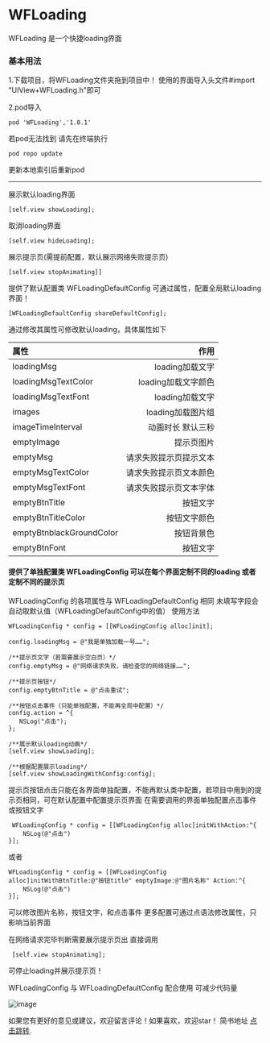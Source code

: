 # WFLoading
WFLoading 是一个快捷loading界面

### 基本用法
1.下载项目，将WFLoading文件夹拖到项目中！
 使用的界面导入头文件#import "UIView+WFLoading.h"即可

2.pod导入

    pod 'WFLoading','1.0.1'
    
若pod无法找到  请先在终端执行
    
    pod repo update

更新本地索引后重新pod

----

展示默认loading界面

    [self.view showLoading];


取消loading界面

	[self.view hideLoading];

展示提示页(需提前配置，默认展示网络失败提示页)
	
	[self.view stopAnimating]]


提供了默认配置类 WFLoadingDefaultConfig 可通过属性，配置全局默认loading界面！

    [WFLoadingDefaultConfig shareDefaultConfig];
    
 通过修改其属性可修改默认loading，具体属性如下

| 属性             	       | 作用                 | 
| :-------------	       | -------------:     | 
| loadingMsg               | loading加载文字       | 
| loadingMsgTextColor      | loading加载文字颜色    | 
| loadingMsgTextFont       | loading加载文字       | 
| images     			       | loading加载图片组      | 
| imageTimeInterval        | 动画时长 默认三秒       |  
| emptyImage               | 提示页图片             | 
| emptyMsg                 | 请求失败提示页提示文本   | 
| emptyMsgTextColor        | 请求失败提示页文本颜色   | 
| emptyMsgTextFont         | 请求失败提示页文本字体   | 
| emptyBtnTitle   	       | 按钮文字               | 
| emptyBtnTitleColor       | 按钮文字颜色           | 
| emptyBtnblackGroundColor |按钮背景色              |
| emptyBtnFont             | 按钮文字               | 


#### 提供了单独配置类 WFLoadingConfig 可以在每个界面定制不同的loading  或者定制不同的提示页

WFLoadingConfig 的各项属性与 WFLoadingDefaultConfig 相同 未填写字段会自动取默认值（WFLoadingDefaultConfig中的值）
使用方法

    WFLoadingConfig * config = [[WFLoadingConfig alloc]init];
    
    config.loadingMsg = @"我是单独加载一号……";
    
    /**提示页文字（若需要展示空白页）*/
    config.emptyMsg = @"网络请求失败，请检查您的网络链接……";
    
    /**提示页按钮*/
    config.emptyBtnTitle = @"点击重试";
    
    /**按钮点击事件（只能单独配置，不能再全局中配置）*/
    config.action = ^{
       NSLog("点击");
    };
    
    /**展示默认loading动画*/
    [self.view showLoading];
    
    /**根据配置展示loading*/
    [self.view showLoadingWithConfig:config];
    
提示页按钮点击只能在各界面单独配置，不能再默认类中配置，若项目中用到的提示页相同，可在默认配置中配置提示页界面
在需要调用的界面单独配置点击事件或按钮文字

     WFLoadingConfig * config = [[WFLoadingConfig alloc]initWithAction:^{
        NSLog(@"点击")
    }];
或者

    WFLoadingConfig * config = [[WFLoadingConfig alloc]initWithBtnTitle:@"按钮title" emptyImage:@"图片名称" Action:^{
        NSLog(@"点击")
    }];
   
可以修改图片名称，按钮文字，和点击事件 更多配置可通过点语法修改属性，只影响当前界面


在网络请求完毕判断需要展示提示页出 直接调用
     
     [self.view stopAnimating];
可停止loading并展示提示页！

WFLoadingConfig 与 WFLoadingDefaultConfig 配合使用 可减少代码量

![image](https://github.com/WeifengShi1/WFLoading/blob/master/QQ20181024-141623-HD.gif )

如果您有更好的意见或建议，欢迎留言评论！如果喜欢，欢迎star！
简书地址 [点击跳转](https://www.jianshu.com/p/ef4404db345b).

